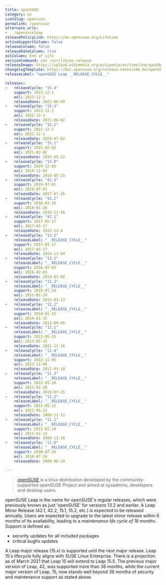 ```yaml
---
title: openSUSE
category: os
iconSlug: opensuse
permalink: /opensuse
alternate_urls:
-   /opensuseleap
releasePolicyLink: https://en.opensuse.org/Lifetime
activeSupportColumn: false
releaseColumn: false
releaseDateColumn: true
eolColumn: End of Life
versionCommand: cat /usr/lib/os-release
releaseImage: https://upload.wikimedia.org/wikipedia/en/timeline/qaub9pjgtzf5zjbrlbjruujp47jv6r5.png
changelogTemplate: https://doc.opensuse.org/release-notes/x86_64/openSUSE/Leap/__RELEASE_CYCLE__/
releaseLabel: "openSUSE Leap __RELEASE_CYCLE__"

releases:
-   releaseCycle: "15.4"
    support: 2023-12-1
    eol: 2023-12-1
    releaseDate: 2022-06-09
-   releaseCycle: "15.3"
    support: 2022-12-1
    eol: 2022-12-1
    releaseDate: 2021-06-02
-   releaseCycle: "15.2"
    support: 2021-12-1
    eol: 2021-12-1
    releaseDate: 2020-07-02
-   releaseCycle: "15.1"
    support: 2021-02-02
    eol: 2021-02-02
    releaseDate: 2019-05-22
-   releaseCycle: "15.0"
    support: 2019-12-03
    eol: 2019-12-03
    releaseDate: 2018-05-25
-   releaseCycle: "42.3"
    support: 2019-07-01
    eol: 2019-07-01
    releaseDate: 2017-07-26
-   releaseCycle: "42.2"
    support: 2018-01-26
    eol: 2018-01-26
    releaseDate: 2016-11-16
-   releaseCycle: "42.1"
    support: 2017-05-17
    eol: 2017-05-17
    releaseDate: 2015-11-4
-   releaseCycle: "13.2"
    releaseLabel: "__RELEASE_CYCLE__"
    support: 2017-01-17
    eol: 2017-01-17
    releaseDate: 2014-11-04
-   releaseCycle: "13.1"
    releaseLabel: "__RELEASE_CYCLE__"
    support: 2016-02-03
    eol: 2016-02-03
    releaseDate: 2014-01-08
-   releaseCycle: "12.3"
    releaseLabel: "__RELEASE_CYCLE__"
    support: 2015-01-29
    eol: 2015-01-29
    releaseDate: 2013-03-13
-   releaseCycle: "12.2"
    releaseLabel: "__RELEASE_CYCLE__"
    support: 2014-01-15
    eol: 2014-01-15
    releaseDate: 2012-09-05
-   releaseCycle: "12.1"
    releaseLabel: "__RELEASE_CYCLE__"
    support: 2013-05-15
    eol: 2013-05-15
    releaseDate: 2011-11-16
-   releaseCycle: "11.4"
    releaseLabel: "__RELEASE_CYCLE__"
    support: 2012-11-05
    eol: 2012-11-05
    releaseDate: 2011-03-10
-   releaseCycle: "11.3"
    releaseLabel: "__RELEASE_CYCLE__"
    support: 2012-01-20
    eol: 2012-01-20
    releaseDate: 2010-07-15
-   releaseCycle: "11.2"
    releaseLabel: "__RELEASE_CYCLE__"
    support: 2011-05-12
    eol: 2011-05-12
    releaseDate: 2009-11-12
-   releaseCycle: "11.1"
    releaseLabel: "__RELEASE_CYCLE__"
    support: 2011-01-14
    eol: 2011-01-14
    releaseDate: 2008-12-18
-   releaseCycle: "11.0"
    releaseLabel: "__RELEASE_CYCLE__"
    support: 2010-07-26
    eol: 2010-07-26
    releaseDate: 2008-06-19

---
```


> [openSUSE](https://www.opensuse.org/) is a linux distribution developed by the community-supported openSUSE Project and aimed at sysadmins, developers and desktop users.

openSUSE Leap is the name for openSUSE's regular releases, which were previously known as just 'openSUSE' for versions 13.2 and earlier. A Leap Minor Release (42.1, 42.2, 15.1, 15.2, etc.) is expected to be released annually. Users are expected to upgrade to the latest minor release within 6 months of its availability, leading to a _maintenance life cycle of 18 months_. Support is defined as:

- security updates for all included packages
- critical bugfix updates

A Leap major release (15.x) is supported until the next major release. Leap 15's lifecycle fully aligns with SUSE Linux Enterprise. There is a projection as of March 2021 that Leap 15 will extend to Leap 15.5. The previous major version of Leap, 42, was supported more than 36 months, while the current major version of Leap, 15, now stands well beyond 36 months of security and maintenance support as stated above.

